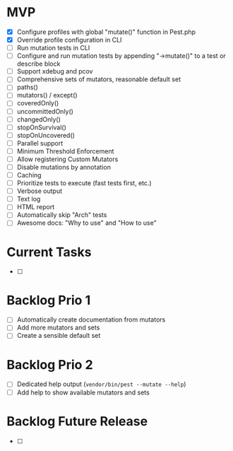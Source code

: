 # MVP
- [x] Configure profiles with global "mutate()" function in Pest.php
- [x] Override profile configuration in CLI
- [ ] Run mutation tests in CLI
- [ ] Configure and run mutation tests by appending "->mutate()" to a test or describe block
- [ ] Support xdebug and pcov
- [ ] Comprehensive sets of mutators, reasonable default set
- [ ] paths()
- [ ] mutators() / except()
- [ ] coveredOnly()
- [ ] uncommittedOnly()
- [ ] changedOnly()
- [ ] stopOnSurvival()
- [ ] stopOnUncovered()
- [ ] Parallel support
- [ ] Minimum Threshold Enforcement
- [ ] Allow registering Custom Mutators
- [ ] Disable mutations by annotation
- [ ] Caching
- [ ] Prioritize tests to execute (fast tests first, etc.)
- [ ] Verbose output
- [ ] Text log
- [ ] HTML report
- [ ] Automatically skip "Arch" tests
- [ ] Awesome docs: "Why to use" and "How to use"

# Current Tasks
- [ ] 

# Backlog Prio 1
- [ ] Automatically create documentation from mutators
- [ ] Add more mutators and sets
- [ ] Create a sensible default set

# Backlog Prio 2
- [ ] Dedicated help output (`vendor/bin/pest --mutate --help`)
- [ ] Add help to show available mutators and sets

# Backlog Future Release
- [ ] 
